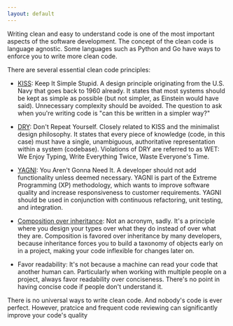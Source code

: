 ```yaml
---
layout: default
---
```


Writing clean and easy to understand code is one of the most important aspects of the software development. The concept of the clean code is language agnostic. Some languages such as Python and Go have ways to enforce you to write more clean code.

There are several essential clean code principles:
- [KISS](https://en.wikipedia.org/wiki/KISS_principle): Keep It Simple Stupid. A design principle originating from the U.S. Navy that goes back to 1960 already. It states that most systems should be kept as simple as possible (but not simpler, as Einstein would have said). Unnecessary complexity should be avoided. The question to ask when you're writing code is "can this be written in a simpler way?"

- [DRY](https://en.wikipedia.org/wiki/Don%27t_repeat_yourself): Don't Repeat Yourself. Closely related to KISS and the minimalist design philosophy. It states that every piece of knowledge (code, in this case) must have a single, unambiguous, authoritative representation within a system (codebase). Violations of DRY are referred to as WET: We Enjoy Typing, Write Everything Twice, Waste Everyone's Time.

- [YAGNI](https://en.wikipedia.org/wiki/You_aren%27t_gonna_need_it): You Aren't Gonna Need It. A developer should not add functionality unless deemed necessary. YAGNI is part of the Extreme Programming (XP) methodology, which wants to improve software quality and increase responsiveness to customer requirements. YAGNI should be used in conjunction with continuous refactoring, unit testing, and integration.

- [Composition over inheritance](https://en.wikipedia.org/wiki/Composition_over_inheritance): Not an acronym, sadly. It's a principle where you design your types over what they do instead of over what they are. Composition is favored over inheritance by many developers, because inheritance forces you to build a taxonomy of objects early on in a project, making your code inflexible for changes later on.

- Favor readability: It's not because a machine can read your code that another human can. Particularly when working with multiple people on a project, always favor readability over conciseness. There's no point in having concise code if people don't understand it.

There is no universal ways to write clean code. And nobody's code is ever perfect. However, pratcice and frequent code reviewing can significantly improve your code's quality
